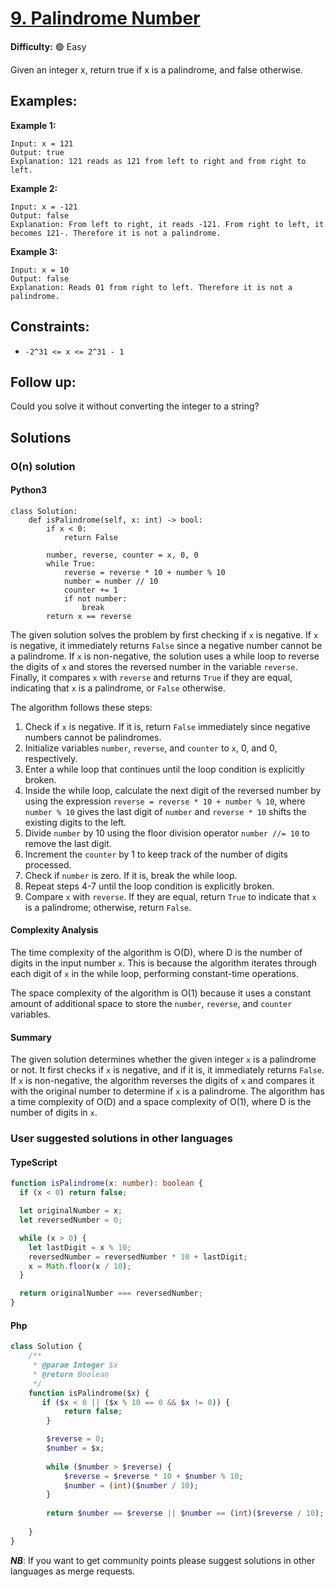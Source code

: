 # [9. Palindrome Number](https://leetcode.com/problems/palindrome-number/)

**Difficulty:** :green_circle: Easy

Given an integer x, return true if x is a palindrome, and false otherwise.

## Examples:

**Example 1:**

```text
Input: x = 121
Output: true
Explanation: 121 reads as 121 from left to right and from right to left.

```

**Example 2:**

```text
Input: x = -121
Output: false
Explanation: From left to right, it reads -121. From right to left, it becomes 121-. Therefore it is not a palindrome.
```

**Example 3:**

```text
Input: x = 10
Output: false
Explanation: Reads 01 from right to left. Therefore it is not a palindrome.
```

## Constraints:

- `-2^31 <= x <= 2^31 - 1`

## Follow up:

Could you solve it without converting the integer to a string?

## Solutions

### O(n) solution

#### Python3
```python3
class Solution:
    def isPalindrome(self, x: int) -> bool:
        if x < 0:
            return False

        number, reverse, counter = x, 0, 0
        while True:
            reverse = reverse * 10 + number % 10
            number = number // 10
            counter += 1
            if not number:
                break
        return x == reverse
```

The given solution solves the problem by first checking if `x` is negative. If `x` is negative, it immediately returns `False` since a negative number cannot be a palindrome. If `x` is non-negative, the solution uses a while loop to reverse the digits of `x` and stores the reversed number in the variable `reverse`. Finally, it compares `x` with `reverse` and returns `True` if they are equal, indicating that `x` is a palindrome, or `False` otherwise.

The algorithm follows these steps:
1. Check if `x` is negative. If it is, return `False` immediately since negative numbers cannot be palindromes.
2. Initialize variables `number`, `reverse`, and `counter` to `x`, 0, and 0, respectively.
3. Enter a while loop that continues until the loop condition is explicitly broken.
4. Inside the while loop, calculate the next digit of the reversed number by using the expression `reverse = reverse * 10 + number % 10`, where `number % 10` gives the last digit of `number` and `reverse * 10` shifts the existing digits to the left.
5. Divide `number` by 10 using the floor division operator `number //= 10` to remove the last digit.
6. Increment the `counter` by 1 to keep track of the number of digits processed.
7. Check if `number` is zero. If it is, break the while loop.
8. Repeat steps 4-7 until the loop condition is explicitly broken.
9. Compare `x` with `reverse`. If they are equal, return `True` to indicate that `x` is a palindrome; otherwise, return `False`.

#### Complexity Analysis

The time complexity of the algorithm is O(D), where D is the number of digits in the input number `x`. This is because the algorithm iterates through each digit of `x` in the while loop, performing constant-time operations.

The space complexity of the algorithm is O(1) because it uses a constant amount of additional space to store the `number`, `reverse`, and `counter` variables.

#### Summary

The given solution determines whether the given integer `x` is a palindrome or not. It first checks if `x` is negative, and if it is, it immediately returns `False`. If `x` is non-negative, the algorithm reverses the digits of `x` and compares it with the original number to determine if `x` is a palindrome. The algorithm has a time complexity of O(D) and a space complexity of O(1), where D is the number of digits in `x`.

### User suggested solutions in other languages
 
#### TypeScript

```typescript
function isPalindrome(x: number): boolean {
  if (x < 0) return false;

  let originalNumber = x;
  let reversedNumber = 0;

  while (x > 0) {
    let lastDigit = x % 10;
    reversedNumber = reversedNumber * 10 + lastDigit;
    x = Math.floor(x / 10);
  }

  return originalNumber === reversedNumber;
}
```

#### Php

```php
class Solution {
    /**
     * @param Integer $x
     * @return Boolean
     */
    function isPalindrome($x) {
       if ($x < 0 || ($x % 10 == 0 && $x != 0)) {
            return false;
        }

        $reverse = 0;
        $number = $x;
        
        while ($number > $reverse) {
            $reverse = $reverse * 10 + $number % 10;
            $number = (int)($number / 10);
        }
        
        return $number == $reverse || $number == (int)($reverse / 10);
        
    }
}
```
**_NB_**: If you want to get community points please suggest solutions in other languages as merge requests.
